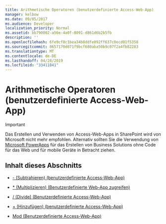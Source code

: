 ```yaml
---
title: Arithmetische Operatoren (benutzerdefinierte Access-Web-App)
manager: kelbow
ms.date: 09/05/2017
ms.audience: Developer
localization_priority: Normal
ms.assetid: bb790002-a56e-4a0f-8091-d861d6b2b5fb
description: ''
ms.openlocfilehash: 6fe9cf8c1bea34b8ddfe092ff637c0ecd01f5358
ms.sourcegitcommit: 8657170d071f9bcf680aba50b9c07f2a4fb82283
ms.translationtype: MT
ms.contentlocale: de-DE
ms.lasthandoff: 04/28/2019
ms.locfileid: "33411841"
---
```

# <a name="arithmetic-operators-access-custom-web-app"></a>Arithmetische Operatoren (benutzerdefinierte Access-Web-App)

> [!IMPORTANT]
> Das Erstellen und Verwenden von Access-Web-Apps in SharePoint wird von Microsoft nicht mehr empfohlen. Alternativ sollten Sie die Verwendung von [Microsoft PowerApps](https://powerapps.microsoft.com/en-us/) für das Erstellen von Business Solutions ohne Code für das Web und für mobile Geräte in Betracht ziehen. 
  
## <a name="in-this-section"></a>Inhalt dieses Abschnitts

- [- (Subtrahieren) (benutzerdefinierte Access-Web-App)](subtractaccess-custom-web-app.md)
    
- [\* (Multiplizieren) (Benutzerdefinierte Web-App zugreifen)](multiplyaccess-custom-web-app.md)
    
- [/ (Divide) (Benutzerdefinierte Access-Web-App)](divideaccess-custom-web-app.md)
    
- [+ (Hinzufügen) (benutzerdefinierte Access-Web-App)](plusaddaccess-custom-web-app.md)
    
- [Mod (Benutzerdefinierte Access-Web-App)](mod-access-custom-web-app.md)
    

